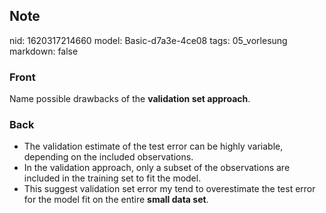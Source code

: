 ## Note
nid: 1620317214660
model: Basic-d7a3e-4ce08
tags: 05_vorlesung
markdown: false

### Front
Name possible drawbacks of the <b>validation set approach</b>.

### Back
<div>
  <div>
    <ul>
      <li>The validation estimate of the test error can be highly
      variable, depending on the included observations.
      <li>In the validation approach, only a subset of the
      observations are included in the training set to fit the
      model.
      <li>This suggest validation set error my tend to overestimate
      the test error for the model fit on the entire <b>small data
      set</b>.
    </ul>
  </div>
</div>
